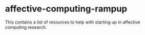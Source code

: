 # affective-computing-rampup
This contains a list of resources to help with starting up in affective computing research. 
